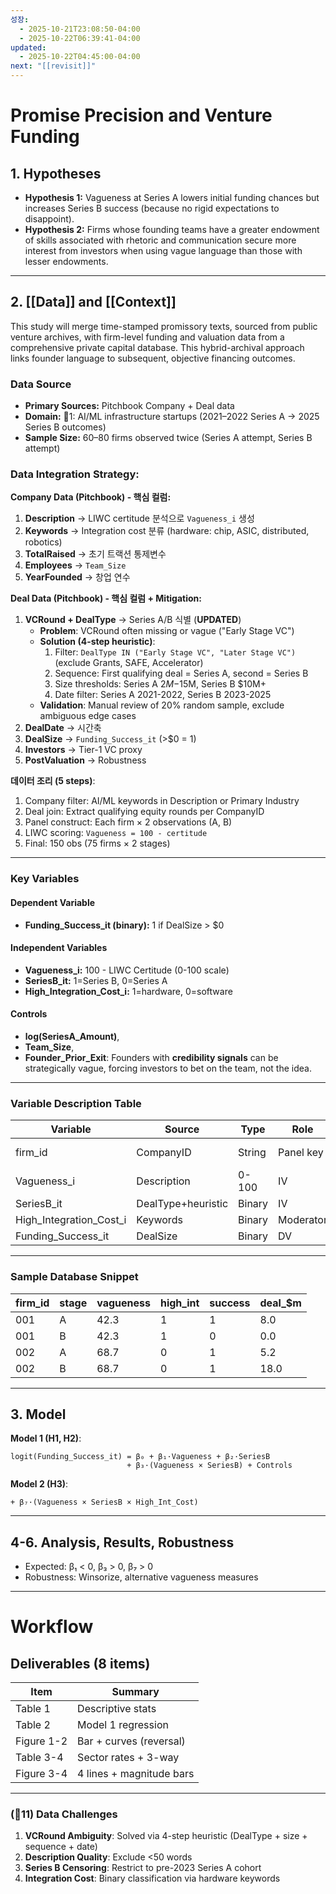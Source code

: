 ```yaml
---
성장:
  - 2025-10-21T23:08:50-04:00
  - 2025-10-22T06:39:41-04:00
updated:
  - 2025-10-22T04:45:00-04:00
next: "[[revisit]]"
---
```

# Promise Precision and Venture Funding

## 1. Hypotheses

* **Hypothesis 1:** Vagueness at Series A lowers initial funding chances but increases Series B success (because no rigid expectations to disappoint).
* **Hypothesis 2:** Firms whose founding teams have a greater endowment of skills associated with rhetoric and communication secure more interest from investors when using vague language than those with lesser endowments.

---

## 2. [[Data]] and [[Context]]

This study will merge time-stamped promissory texts, sourced from public venture archives, with firm-level funding and valuation data from a comprehensive private capital database. This hybrid-archival approach links founder language to subsequent, objective financing outcomes.

### Data Source

* **Primary Sources:** Pitchbook Company + Deal data
* **Domain:** 🚨1: AI/ML infrastructure startups (2021–2022 Series A → 2025 Series B outcomes)
* **Sample Size:** 60–80 firms observed twice (Series A attempt, Series B attempt)

### **Data Integration Strategy:**

**Company Data (Pitchbook) - 핵심 컬럼:**
1. **Description** → LIWC certitude 분석으로 `Vagueness_i` 생성
2. **Keywords** → Integration cost 분류 (hardware: chip, ASIC, distributed, robotics)
3. **TotalRaised** → 초기 트랙션 통제변수
4. **Employees** → `Team_Size`
5. **YearFounded** → 창업 연수

**Deal Data (Pitchbook) - 핵심 컬럼 + Mitigation:**
1. **VCRound + DealType** → Series A/B 식별 (**UPDATED**)
   - **Problem**: VCRound often missing or vague ("Early Stage VC")
   - **Solution (4-step heuristic)**:
     1. Filter: `DealType IN ("Early Stage VC", "Later Stage VC")` (exclude Grants, SAFE, Accelerator)
     2. Sequence: First qualifying deal = Series A, second = Series B
     3. Size thresholds: Series A $2M-$15M, Series B $10M+
     4. Date filter: Series A 2021-2022, Series B 2023-2025
   - **Validation**: Manual review of 20% random sample, exclude ambiguous edge cases
2. **DealDate** → 시간축
3. **DealSize** → `Funding_Success_it` (>$0 = 1)
4. **Investors** → Tier-1 VC proxy
5. **PostValuation** → Robustness

**데이터 조리 (5 steps)**:
1. Company filter: AI/ML keywords in Description or Primary Industry
2. Deal join: Extract qualifying equity rounds per CompanyID
3. Panel construct: Each firm × 2 observations (A, B)
4. LIWC scoring: `Vagueness = 100 - certitude`
5. Final: 150 obs (75 firms × 2 stages)

---

### Key Variables

#### Dependent Variable

* **Funding_Success_it (binary):** 1 if DealSize > $0

#### Independent Variables

* **Vagueness_i:** 100 - LIWC Certitude (0-100 scale)
* **SeriesB_it:** 1=Series B, 0=Series A
* **High_Integration_Cost_i:** 1=hardware, 0=software

#### Controls

* **log(SeriesA_Amount)**, 
* **Team_Size**, 
* **Founder_Prior_Exit**: Founders with **credibility signals** can be strategically vague, forcing investors to bet on the team, not the idea.

---

### Variable Description Table

| Variable | Source | Type | Role | Example |
|----------|--------|------|------|---------|
| firm_id | CompanyID | String | Panel key | "100001-08" |
| Vagueness_i | Description | 0-100 | IV | 68.4 |
| SeriesB_it | DealType+heuristic | Binary | IV | 0 |
| High_Integration_Cost_i | Keywords | Binary | Moderator | 1 |
| Funding_Success_it | DealSize | Binary | DV | 1 |

---

### Sample Database Snippet

| firm_id | stage | vagueness | high_int | success | deal_$m |
|---------|-------|-----------|----------|---------|---------|
| 001 | A | 42.3 | 1 | 1 | 8.0 |
| 001 | B | 42.3 | 1 | 0 | 0.0 |
| 002 | A | 68.7 | 0 | 1 | 5.2 |
| 002 | B | 68.7 | 0 | 1 | 18.0 |

---

## 3. Model

**Model 1 (H1, H2)**:
```
logit(Funding_Success_it) = β₀ + β₁·Vagueness + β₂·SeriesB 
                          + β₃·(Vagueness × SeriesB) + Controls
```

**Model 2 (H3)**:
```
+ β₇·(Vagueness × SeriesB × High_Int_Cost)
```

---

## 4-6. Analysis, Results, Robustness

* Expected: β₁ < 0, β₃ > 0, β₇ > 0
* Robustness: Winsorize, alternative vagueness measures

---

# Workflow

## Deliverables (8 items)

| Item | Summary |
|------|---------|
| Table 1 | Descriptive stats |
| Table 2 | Model 1 regression |
| Figure 1-2 | Bar + curves (reversal) |
| Table 3-4 | Sector rates + 3-way |
| Figure 3-4 | 4 lines + magnitude bars |

---

### **(🚨11) Data Challenges**

1. **VCRound Ambiguity**: Solved via 4-step heuristic (DealType + size + sequence + date)
2. **Description Quality**: Exclude <50 words
3. **Series B Censoring**: Restrict to pre-2023 Series A cohort
4. **Integration Cost**: Binary classification via hardware keywords
